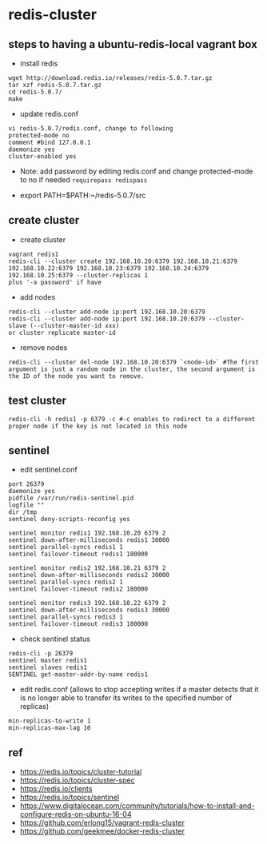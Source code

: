 # redis-cluster

## steps to having a ubuntu-redis-local vagrant box
- install redis

```
wget http://download.redis.io/releases/redis-5.0.7.tar.gz
tar xzf redis-5.0.7.tar.gz
cd redis-5.0.7/
make
```

- update redis.conf

```
vi redis-5.0.7/redis.conf, change to following
protected-mode no
comment #bind 127.0.0.1
daemonize yes
cluster-enabled yes
```

- Note: add password by editing redis.conf and change protected-mode to no if needed
`requirepass redispass`

- export PATH=$PATH:~/redis-5.0.7/src

## create cluster

- create cluster

```
vagrant redis1
redis-cli --cluster create 192.168.10.20:6379 192.168.10.21:6379 192.168.10.22:6379 192.168.10.23:6379 192.168.10.24:6379 192.168.10.25:6379 --cluster-replicas 1
plus '-a password' if have
```

- add nodes

```
redis-cli --cluster add-node ip:port 192.168.10.20:6379
redis-cli --cluster add-node ip:port 192.168.10.20:6379 --cluster-slave (--cluster-master-id xxx)
or cluster replicate master-id
```
- remove nodes

```
redis-cli --cluster del-node 192.168.10.20:6379 `<node-id>` #The first argument is just a random node in the cluster, the second argument is the ID of the node you want to remove.
```

## test cluster

```
redis-cli -h redis1 -p 6379 -c #-c enables to redirect to a different proper node if the key is not located in this node
```

## sentinel

- edit sentinel.conf

```
port 26379
daemonize yes
pidfile /var/run/redis-sentinel.pid
logfile ""
dir /tmp
sentinel deny-scripts-reconfig yes

sentinel monitor redis1 192.168.10.20 6379 2
sentinel down-after-milliseconds redis1 30000
sentinel parallel-syncs redis1 1
sentinel failover-timeout redis1 180000

sentinel monitor redis2 192.168.10.21 6379 2
sentinel down-after-milliseconds redis2 30000
sentinel parallel-syncs redis2 1
sentinel failover-timeout redis2 180000

sentinel monitor redis3 192.168.10.22 6379 2
sentinel down-after-milliseconds redis3 30000
sentinel parallel-syncs redis3 1
sentinel failover-timeout redis3 180000

```

- check sentinel status

```
redis-cli -p 26379
sentinel master redis1
sentinel slaves redis1
SENTINEL get-master-addr-by-name redis1
```

- edit redis.conf (allows to stop accepting writes if a master detects that it is no longer able to transfer its writes to the specified number of replicas)

```
min-replicas-to-write 1
min-replicas-max-lag 10
```

## ref
- https://redis.io/topics/cluster-tutorial
- https://redis.io/topics/cluster-spec
- https://redis.io/clients
- https://redis.io/topics/sentinel
- https://www.digitalocean.com/community/tutorials/how-to-install-and-configure-redis-on-ubuntu-16-04
- https://github.com/erlong15/vagrant-redis-cluster
- https://github.com/geekmee/docker-redis-cluster



  

